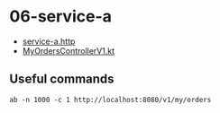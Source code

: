 # 06-service-a

* [service-a.http](service-a.http)
* [MyOrdersControllerV1.kt](src/main/kotlin/me/ilya40umov/observability/MyOrdersControllerV1.kt)

## Useful commands

```shell
ab -n 1000 -c 1 http://localhost:8080/v1/my/orders
```